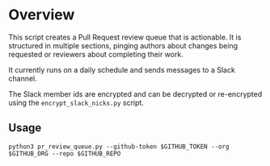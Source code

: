 # Overview

This script creates a Pull Request review queue that is actionable. It is structured in multiple sections, pinging authors about changes being requested or reviewers about completing their work.

It currently runs on a daily schedule and sends messages to a Slack channel.

The Slack member ids are encrypted and can be decrypted or re-encrypted using the `encrypt_slack_nicks.py` script.

## Usage

`python3 pr_review_queue.py --github-token $GITHUB_TOKEN --org $GITHUB_ORG --repo $GITHUB_REPO`
